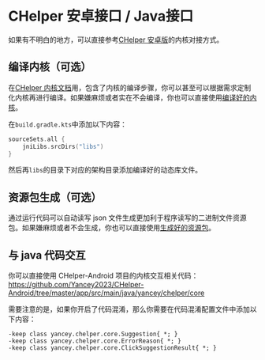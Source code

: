 # CHelper 安卓接口 / Java接口

如果有不明白的地方，可以直接参考[CHelper 安卓版](https://github.com/Yancey2023/CHelper-Android)的内核对接方式。

## 编译内核（可选）

在[CHelper 内核文档](./core.md)用，包含了内核的编译步骤，你可以甚至可以根据需求定制化内核再进行编译。如果嫌麻烦或者实在不会编译，你也可以直接使用[编译好的内核](https://github.com/Yancey2023/CHelper-Android/raw/refs/heads/master/app/libs/arm64-v8a/libCHelperAndroid.so)。

在`build.gradle.kts`中添加以下内容：

```kt
sourceSets.all {
    jniLibs.srcDirs("libs")
}
```

然后再`libs`的目录下对应的架构目录添加编译好的动态库文件。

## 资源包生成（可选）

通过运行代码可以自动读写 json 文件生成更加利于程序读写的二进制文件资源包。如果嫌麻烦或者不会生成，你也可以直接使用[生成好的资源包](https://github.com/Yancey2023/CHelper-Android/tree/master/app/src/main/assets/cpack)。

## 与 java 代码交互

你可以直接使用 CHelper-Android 项目的内核交互相关代码：<https://github.com/Yancey2023/CHelper-Android/tree/master/app/src/main/java/yancey/chelper/core>

需要注意的是，如果你开启了代码混淆，那么你需要在代码混淆配置文件中添加以下内容：

```plain
-keep class yancey.chelper.core.Suggestion{ *; }
-keep class yancey.chelper.core.ErrorReason{ *; }
-keep class yancey.chelper.core.ClickSuggestionResult{ *; }
```
